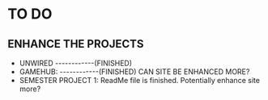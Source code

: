 # TO DO

## ENHANCE THE PROJECTS

- UNWIRED ------------(FINISHED)
- GAMEHUB: ------------(FINISHED) CAN SITE BE ENHANCED MORE?
- SEMESTER PROJECT 1: ReadMe file is finished. Potentially enhance site more?
